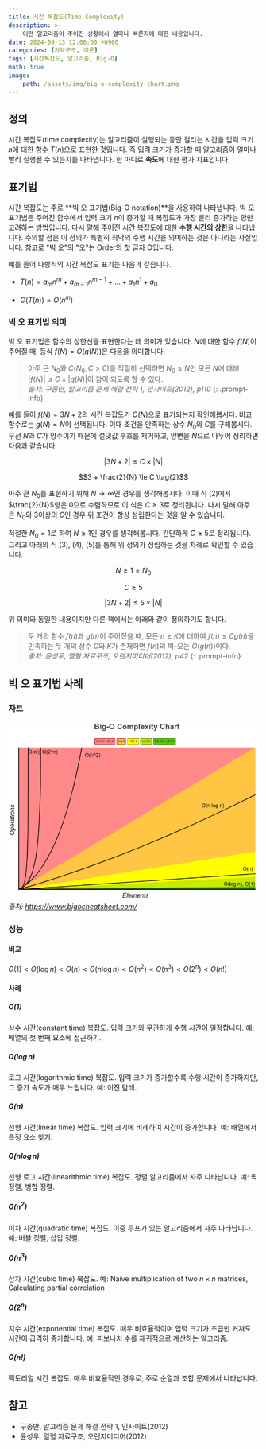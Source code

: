 ```yaml
---
title: 시간 복잡도(Time Complexity)
description: >-
    어떤 알고리즘이 주어진 상황에서 얼마나 빠른지에 대한 내용입니다.
date: 2024-09-13 12:00:00 +0900
categories: [자료구조, 이론]
tags: [시간복잡도, 알고리즘, Big-O]
math: true
image:
    path: /assets/img/big-o-complexity-chart.png
---
```


## 정의

시간 복잡도(time complexity)는 알고리즘이 실행되는 동안 걸리는 시간을 입력 크기 $n$에 대한 함수 $T(n)$으로 표현한 것입니다. 즉 입력 크기가 증가할 때 알고리즘이 얼마나 빨리 실행될 수 있는지를 나타냅니다. 한 마디로 **속도**에 대한 평가 지표입니다.

## 표기법

시간 복잡도는 주로 **빅 오 표기법(Big-O notation)**을 사용하여 나타냅니다. 빅 오 표기법은 주어진 함수에서 입력 크기 $n$이 증가할 때 복잡도가 가장 빨리 증가하는 항만 고려하는 방법입니다. 다시 말해 주어진 시간 복잡도에 대한 **수행 시간의 상한**을 나타냅니다. 주의할 점은 이 정의가 특별히 최악의 수행 시간을 의미하는 것은 아니라는 사실입니다. 참고로 "빅 오"의 "오"는 Order의 첫 글자 O입니다.

예를 들어 다항식의 시간 복잡도 표기는 다음과 같습니다.

- $T(n) = a_m n^m + a_{m-1} n^{m-1} + ... + a_1 n^1 + a_0$

- $O(T(n)) = O(n^m)$

### 빅 오 표기법 의미

빅 오 표기법은 함수의 상한선을 표현한다는 데 의미가 있습니다. $N$에 대한 함수 $f(N)$이 주어질 때, 등식 $f(N)=O(g(N))$은 다음을 의미합니다.

> 아주 큰 $N_0$와 $C(N_0, C>0)$를 적절히 선택하면 $N_0 \le N$인 모든 $N$에 대해 $|f(N)| \le C \times |g(N)|$이 참이 되도록 할 수 있다.\
> *출처: 구종만, 알고리즘 문제 해결 전략 1, 인사이트(2012), p110*
{: .prompt-info}

예를 들어 $f(N) = 3N + 2$의 시간 복잡도가 $O(N)$으로 표기되는지 확인해봅시다. 비교 함수로는 $g(N) = N$이 선택됩니다. 이때 조건을 만족하는 상수 $N_0$와 $C$를 구해봅시다. 우선 $N$과 $C$가 양수이기 때문에 절댓값 부호를 제거하고, 양변을 $N$으로 나누어 정리하면 다음과 같습니다.

$$|3N + 2| \le C \times |N| \tag{1}$$

$$3 + \frac{2}{N} \le C \tag{2}$$

아주 큰 $N_0$를 표현하기 위해 $N \to \infty$인 경우를 생각해봅시다. 이때 식 (2)에서 $\frac{2}{N}$항은 $0$으로 수렴하므로 이 식은 $C \ge 3$로 정리됩니다. 다시 말해 아주 큰 $N_0$와 $3$이상의 $C$인 경우 위 조건이 항상 성립한다는 것을 알 수 있습니다.

적절한 $N_0=1$로 하여 $N \ge 1$인 경우를 생각해봅시다. 간단하게 $C \ge 5$로 정리됩니다. 그리고 아래의 식 (3), (4), (5)를 통해 위 정의가 성립하는 것을 차례로 확인할 수 있습니다.

$$N \ge 1 = N_0 \tag{3}$$

$$C \ge 5 \tag{4}$$

$$|3N + 2| \le 5 \times |N|\tag{5}$$

위 의미와 동일한 내용이지만 다른 책에서는 아래와 같이 정의하기도 합니다.

> 두 개의 함수 $f(n)$과 $g(n)$이 주어졌을 때, 모든 $n \ge K$에 대하여 $f(n) \le Cg(n)$을 만족하는 두 개의 상수 $C$와 $K$가 존재하면 $f(n)$의 빅-오는 $O(g(n))$이다.\
> *출처: 윤성우, 열혈 자료구조, 오렌지미디어(2012), p42*
{: .prompt-info}


## 빅 오 표기법 사례

### 차트

![big-o-chart](/assets/img/big-o-complexity-chart.png)_출처: https://www.bigocheatsheet.com/_

### 성능

#### 비교

$O(1) < O(\log n) < O(n) < O(n \log n) < O(n^2) < O(n^3) < O(2^n) < O(n!)$

#### 사례

##### $O(1)$

상수 시간(constant time) 복잡도. 입력 크기와 무관하게 수행 시간이 일정합니다. 예: 배열의 첫 번째 요소에 접근하기.

##### $O(\log n)$

로그 시간(logarithmic time) 복잡도. 입력 크기가 증가할수록 수행 시간이 증가하지만, 그 증가 속도가 매우 느립니다. 예: 이진 탐색.

##### $O(n)$

선형 시간(linear time) 복잡도. 입력 크기에 비례하여 시간이 증가합니다. 예: 배열에서 특정 요소 찾기.

##### $O(n\log n)$

선형 로그 시간(linearithmic time) 복잡도. 정렬 알고리즘에서 자주 나타납니다. 예: 퀵 정렬, 병합 정렬.

##### $O(n^2)$

이차 시간(quadratic time) 복잡도. 이중 루프가 있는 알고리즘에서 자주 나타납니다. 예: 버블 정렬, 삽입 정렬.

##### $O(n^3)$

삼차 시간(cubic time) 복잡도. 예: Naive multiplication of two $n \times n$ matrices, Calculating partial correlation

##### $O(2^n)$

지수 시간(exponential time) 복잡도. 매우 비효율적이며 입력 크기가 조금만 커져도 시간이 급격히 증가합니다. 예: 피보나치 수를 재귀적으로 계산하는 알고리즘.

##### $O(n!)$

팩토리얼 시간 복잡도. 매우 비효율적인 경우로, 주로 순열과 조합 문제에서 나타납니다.

## 참고

- 구종만, 알고리즘 문제 해결 전략 1, 인사이트(2012)
- 윤성우, 열혈 자료구조, 오렌지미디어(2012)